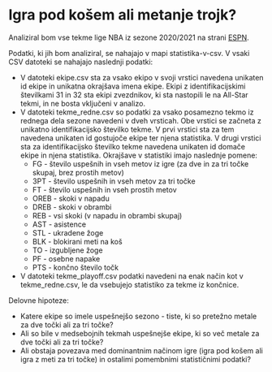 # Igra pod košem ali metanje trojk?

Analiziral bom vse tekme lige NBA iz sezone 2020/2021 na strani
[ESPN](https://www.espn.com/nba/scoreboard).

Podatki, ki jih bom analiziral, se nahajajo v mapi statistika-v-csv. V vsaki CSV datoteki se
nahajajo naslednji podatki:
* V datoteki ekipe.csv sta za vsako ekipo v svoji vrstici navedena unikaten id ekipe in unikatna okrajšava imena ekipe. Ekipi z identifikacijskimi številkami 31 in 32 sta ekipi zvezdnikov, ki sta nastopili le na All-Star tekmi, in ne bosta vključeni v analizo.
* V datoteki tekme_redne.csv so podatki za vsako posamezno tekmo iz rednega dela sezone navedeni v dveh vrsticah. Obe vrstici se začneta z unikatno identifikacijsko številko tekme. V prvi vrstici sta za tem navedena unikaten id gostujoče ekipe ter njena statistika. V drugi vrstici sta za identifikacijsko številko tekme navedena unikaten id domače ekipe in njena statistika. Okrajšave v statistiki imajo naslednje pomene:
    * FG - število uspešnih in vseh metov iz igre (za dve in za tri točke skupaj, brez prostih metov)
    * 3PT - število uspešnih in vseh metov za tri točke
    * FT - število uspešnih in vseh prostih metov
    * OREB - skoki v napadu
    * DREB - skoki v obrambi
    * REB - vsi skoki (v napadu in obrambi skupaj)
    * AST - asistence
    * STL - ukradene žoge
    * BLK - blokirani meti na koš
    * TO - izgubljene žoge
    * PF - osebne napake
    * PTS - končno število točk
* V datoteki tekme_playoff.csv podatki navedeni na enak način kot v tekme_redne.csv, le da vsebujejo statistiko za tekme iz končnice.

Delovne hipoteze:
* Katere ekipe so imele uspešnejšo sezono - tiste, ki so pretežno metale za dve točki ali za tri točke?
* Ali so bile v medsebojnih tekmah uspešnejše ekipe, ki so več metale za dve točki ali za tri točke?
* Ali obstaja povezava med dominantnim načinom igre (igra pod košem ali igra z meti za tri točke) in ostalimi pomembnimi statističnimi podatki?